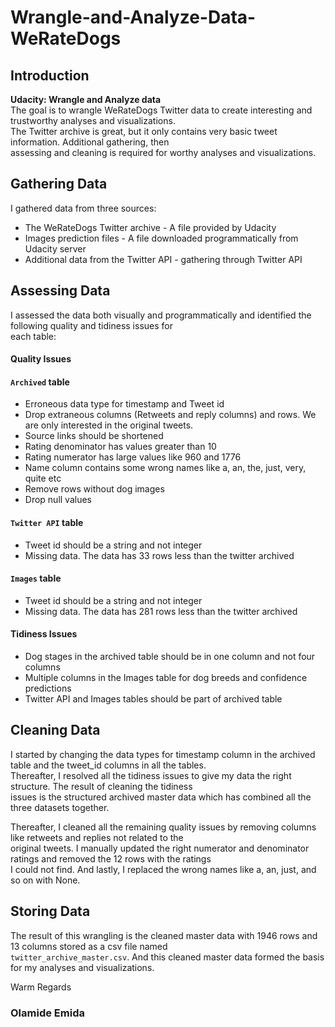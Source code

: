 # Wrangle-and-Analyze-Data-WeRateDogs

## Introduction
**Udacity: Wrangle and Analyze data** <br>
The goal is to wrangle WeRateDogs Twitter data to create interesting and trustworthy analyses and visualizations. <br>
The Twitter archive is great, but it only contains very basic tweet information. Additional gathering, then <br>
assessing and cleaning is required for worthy analyses and visualizations.


## Gathering Data
I gathered data from three sources:
- The WeRateDogs Twitter archive - A file provided by Udacity
- Images prediction files - A file downloaded programmatically from Udacity server
- Additional data from the Twitter API - gathering through Twitter API

## Assessing Data
I assessed the data both visually and programmatically and identified the following quality and tidiness issues for <br>
each table:
#### Quality Issues
#### `Archived` table

- Erroneous data type for timestamp and Tweet id
- Drop extraneous columns (Retweets and reply columns) and rows. We are only interested in the original tweets.
- Source links should be shortened
- Rating denominator has values greater than 10
- Rating numerator has large values like 960 and 1776
- Name column contains some wrong names like a, an, the, just, very, quite etc
- Remove rows without dog images
- Drop null values

#### `Twitter API` table
- Tweet id should be a string and not integer
- Missing data. The data has 33 rows less than the twitter archived

#### `Images` table
- Tweet id should be a string and not integer
- Missing data. The data has 281 rows less than the twitter archived

#### Tidiness Issues

- Dog stages in the archived table should be in one column and not four columns
- Multiple columns in the Images table for dog breeds and confidence predictions
- Twitter API and Images tables should be part of archived table

## Cleaning Data
I started by changing the data types for timestamp column in the archived table and the tweet_id columns in all the tables. <br>
Thereafter, I resolved all the tidiness issues to give my data the right structure. The result of cleaning the tidiness <br>
issues is the structured archived master data which has combined all the three datasets together.

Thereafter, I cleaned all the remaining quality issues by removing columns like retweets and replies not related to the <br>
original tweets. I manually updated the right numerator and denominator ratings and removed the 12 rows with the ratings <br> 
I could not find. And lastly, I replaced the wrong names like a, an, just, and so on with None. 

## Storing Data
The result of this wrangling is the cleaned master data with 1946 rows and 13 columns stored as a csv file named <br>
`twitter_archive_master.csv`. And this cleaned master data formed the basis for my analyses and visualizations.

Warm Regards
### Olamide Emida
